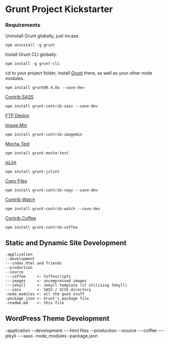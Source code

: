 # Grunt Project Kickstarter

### Requirements

Uninstall Grunt globally, just incase.
```
npm uninstall -g grunt
```

Install Grunt CLI globally.
```
npm install -g grunt-cli
```

cd to your project folder, install [Grunt](https://github.com/gruntjs) there, as well as your other node modules.
```
npm install grunt@0.4.0a --save-dev 
```

[Contrib SASS](https://github.com/gruntjs/grunt-contrib-sass)
```
npm install grunt-contrib-sass --save-dev
```

[FTP Deploy](https://github.com/zonak/grunt-ftp-deploy)

[Image Min](https://github.com/gruntjs/grunt-contrib-imagemin)
```
npm install grunt-contrib-imagemin
```

[Mocha Test](https://github.com/pghalliday/grunt-mocha-test)
```
npm install grunt-mocha-test
```

[jsLint](https://github.com/stephenmathieson/grunt-jslint)
```
npm install grunt-jslint
```

[Copy Files](https://github.com/gruntjs/grunt-contrib-copy)
```
npm install grunt-contrib-copy --save-dev
```

[Contrib Watch](https://github.com/gruntjs/grunt-contrib-watch)
```
npm install grunt-contrib-watch --save-dev
```

[Contrib Coffee](https://github.com/gruntjs/grunt-contrib-coffee)
```
npm install grunt-contrib-coffee
```

## Static and Dynamic Site Development
```
-application 
--development
---index.html and friends
--production
--source
---coffee     <- Coffescripts
---images     <- uncompressed images
---jekyll     <- Jekyll template (if utilising Jekyll)
---sass       <- SASS / SCSS directory
-node_modules <- all the good stuff
-package.json <- Grunt's package file
-readme.md    <- this file
```

## WordPress Theme Development

-application 
--development
---html files
--production
--source
---coffee
---jekyll
---sass
-node_modules
-package.json


